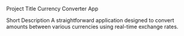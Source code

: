 Project Title
Currency Converter App

Short Description
A straightforward application designed to convert amounts between various currencies using real-time exchange rates.



